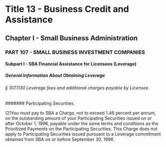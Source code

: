
# Title 13 - Business Credit and Assistance
## Chapter I - Small Business Administration
### PART 107 - SMALL BUSINESS INVESTMENT COMPANIES
#### Subpart I - SBA Financial Assistance for Licensees (Leverage)
##### General Information About Obtaining Leverage
###### § 107.1130 Leverage fees and additional charges payable by Licensee.
####### Participating Securities.

(2)You must pay to SBA a Charge, not to exceed 1.46 percent per annum, on the outstanding amount of your Participating Securities issued on or after October 1, 1996, payable under the same terms and conditions as the Prioritized Payments on the Participating Securities. This Charge does not apply to Participating Securities issued pursuant to a Leverage commitment obtained from SBA on or before September 30, 1996.
